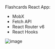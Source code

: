 Flashcards React App:

- MobX 
- Fetch API 
- React Router v6
- React Hooks

![image](https://user-images.githubusercontent.com/77553973/167211484-64928c7d-13c2-4227-8a17-8c50d18cb5ce.png)

